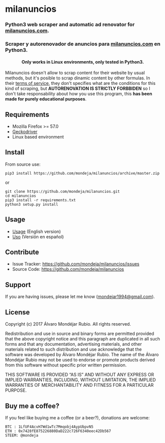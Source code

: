 # milanuncios

### Python3 web scraper and automatic ad renovator for [milanuncios.com](https.//www.milanuncios.com).
### Scraper y autorenovador de anuncios para [milanuncios.com](https.//www.milanuncios.com) en Python3.

#### <center>Only works in Linux environments, only tested in Python3.</center>

Milanuncios doesn't allow to scrap content for their website by usual methods, but it's posible to scrap dinamic content by other formulas. In their [terms of service](https://www.milanuncios.com/condiciones/), they don't specifies what are the conditions for this kind of scraping, but **AUTORENOVATION IS STRICTLY FORBBIDEN** so I don't take responsability about how you use this program, this **has been made for purely educational purposes**.

## Requirements
- Mozilla Firefox >= 57.0
- [Geckodriver](https://github.com/mozilla/geckodriver/releases)
- Linux based environment

## Install
From source use:
```
pip3 install https://github.com/mondeja/milanuncios/archive/master.zip
```

or

```
git clone https://github.com/mondeja/milanuncios.git
cd milanuncios
pip3 install -r requirements.txt
python3 setup.py install
```

## Usage
- [Usage](https://github.com/mondeja/milanuncios/tree/master/docs/english.ipynb) (English version)
- [Uso](https://github.com/mondeja/milanuncios/tree/master/docs/spanish.ipynb) (Versión en español)

## Contribute

- Issue Tracker: https://github.com/mondeja/milanuncios/issues
- Source Code: https://github.com/mondeja/milanuncios

## Support

If you are having issues, please let me know (mondejar1994@gmail.com).

## License

Copyright (c) 2017 Álvaro Mondéjar Rubio.
All rights reserved.

Redistribution and use in source and binary forms are permitted
provided that the above copyright notice and this paragraph are
duplicated in all such forms and that any documentation, advertising
materials, and other materials related to such distribution and use
acknowledge that the software was developed by Álvaro Mondéjar Rubio. The
name of the Álvaro Mondéjar Rubio may not be used to endorse or promote
products derived from this software without specific prior written
permission.

THIS SOFTWARE IS PROVIDED “AS IS” AND WITHOUT ANY EXPRESS OR IMPLIED
WARRANTIES, INCLUDING, WITHOUT LIMITATION, THE IMPLIED WARRANTIES OF
MERCHANTABILITY AND FITNESS FOR A PARTICULAR PURPOSE.


## Buy me a coffee?

If you feel like buying me a coffee (or a beer?), donations are welcome:

```
BTC : 1LfUF4AcvH7Wd1wTc7Mmqobj4AypUbpvN5
ETH : 0x7428fE875226880DaD222c726F6340eec42Db567
STEEM: @mondeja
```

